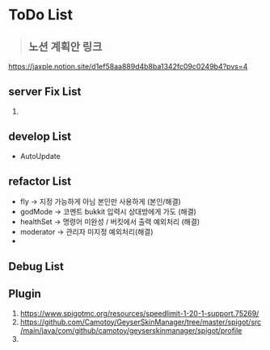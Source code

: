 # ToDo List
> ## 노션 계획안 링크
https://jaxple.notion.site/d1ef58aa889d4b8ba1342fc09c0249b4?pvs=4

## server Fix List
1. 

## develop List
* AutoUpdate 

## refactor List
* fly -> 지정 가능하게 아님 본인만 사용하게 (본인/해결)
* godMode -> 코멘트 bukkit 입력시 상대방에게 가도 (해결)
* healthSet -> 명령어 미완성 / 버킷에서 출력 예외처리 (해결)
* moderator -> 관리자 미지정 예외처리(해결)
* 

## Debug List


## Plugin
1. https://www.spigotmc.org/resources/speedlimit-1-20-1-support.75269/
2. https://github.com/Camotoy/GeyserSkinManager/tree/master/spigot/src/main/java/com/github/camotoy/geyserskinmanager/spigot/profile
3. 